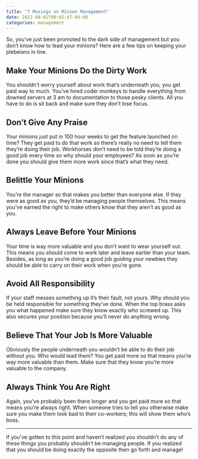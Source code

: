 ```yaml
---
title: "7 Musings on Minion Management"
date: 2022-08-02T00:02:47-04:00
categories: management
---
```


So, you’ve just been promoted to the dark side of management but you don’t know how to lead your minions? Here are a few tips on keeping your plebeians in line.

## Make Your Minions Do the Dirty Work
You shouldn’t worry yourself about work that’s underneath you, you get paid way to much. You’ve hired coder monkeys to handle everything from downed servers at 3 am to documentation to those pesky clients. All you have to do is sit back and make sure they don’t lose focus.

## Don’t Give Any Praise
Your minions just put in 100 hour weeks to get the feature launched on time? They get paid to do that work so there’s really no need to tell them they’re doing their job. Workhorses don’t need to be told they’re doing a good job every time so why should your employees? As soon as you’re done you should give them more work since that’s what they need.

## Belittle Your Minions
You’re the manager so that makes you better than everyone else. If they were as good as you, they’d be managing people themselves. This means you’ve earned the right to make others know that they aren’t as good as you.

## Always Leave Before Your Minions
Your time is way more valuable and you don’t want to wear yourself out. This means you should come to work later and leave earlier than your team. Besides, as long as you’re doing a good job guiding your newbies they should be able to carry on their work when you’re gone.

## Avoid All Responsibility
If your staff messes something up it’s their fault, not yours. Why should you be held responsible for something they’ve done. When the top brass asks you what happened make sure they know exactly who screwed up. This also secures your position because you’ll never do anything wrong.

## Believe That Your Job Is More Valuable
Obviously the people underneath you wouldn’t be able to do their job without you. Who would lead them? You get paid more so that means you’re way more valuable than them. Make sure that they know you’re more valuable to the company.

## Always Think You Are Right
Again, you’ve probably been there longer and you get paid more so that means you’re always right. When someone tries to tell you otherwise make sure you make them look bad to their co-workers; this will show them who’s boss.
- - - -
If you’ve gotten to this point and haven’t realized you shouldn’t do any of these things you probably shouldn’t be managing people. If you realized that you should be doing exactly the opposite then go forth and manage!
